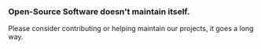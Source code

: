 ### Open-Source Software doesn't maintain itself.
Please consider contributing or helping maintain our projects, it goes a long way. 
